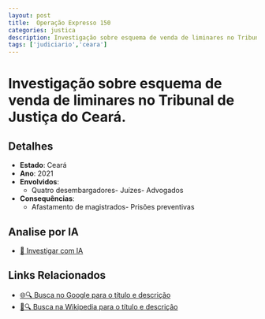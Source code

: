 ```yaml
---
layout: post
title:  Operação Expresso 150
categories: justica
description: Investigação sobre esquema de venda de liminares no Tribunal de Justiça do Ceará.Quatro desembargadoresJuízesAdvogados
tags: ['judiciario','ceara']
---
```


# Investigação sobre esquema de venda de liminares no Tribunal de Justiça do Ceará.

## Detalhes
- **Estado**: Ceará
- **Ano**: 2021
- **Envolvidos**:
  - Quatro desembargadores- Juízes- Advogados
- **Consequências**:
  - Afastamento de magistrados- Prisões preventivas

## Analise por IA
- [🤖 Investigar com IA](https://www.perplexity.ai/search?q=Opera%C3%A7%C3%A3o%20Expresso%20150%20Investiga%C3%A7%C3%A3o%20sobre%20esquema%20de%20venda%20de%20liminares%20no%20Tribunal%20de%20Justi%C3%A7a%20do%20Cear%C3%A1.%20Cear%C3%A1)

## Links Relacionados
- [🌐🔍 Busca no Google para o título e descrição](https://www.google.com/search?q=Opera%C3%A7%C3%A3o%20Expresso%20150%20Investiga%C3%A7%C3%A3o%20sobre%20esquema%20de%20venda%20de%20liminares%20no%20Tribunal%20de%20Justi%C3%A7a%20do%20Cear%C3%A1.%20Cear%C3%A1)
- [📖🔍 Busca na Wikipedia para o título e descrição](https://pt.wikipedia.org/w/index.php?search=Opera%C3%A7%C3%A3o%20Expresso%20150%20Investiga%C3%A7%C3%A3o%20sobre%20esquema%20de%20venda%20de%20liminares%20no%20Tribunal%20de%20Justi%C3%A7a%20do%20Cear%C3%A1.%20Cear%C3%A1)

